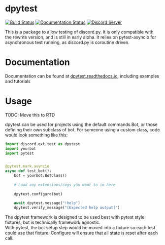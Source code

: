 # dpytest

[![Build Status](https://travis-ci.com/CraftSpider/dpytest.svg?branch=master)](https://travis-ci.com/CraftSpider/dpytest)
[![Documentation Status](https://readthedocs.org/projects/dpytest/badge/?version=latest)](https://dpytest.readthedocs.io/en/latest/?badge=latest)
[![Discord Server](https://img.shields.io/discord/523301176309972993.svg?label=Support%20Discord)](https://discord.gg/WfzWSSsJmJ)


This is a package to allow testing of discord.py.
It is only compatible with the rewrite version, and is still in early alpha.
It relies on pytest-asyncio for asynchronous test running, as discord.py is coroutine driven.

# Documentation

Documentation can be found at [dpytest.readthedocs.io](https://dpytest.readthedocs.io/en/latest/), including examples and tutorials

# Usage

TODO: Move this to RTD

dpytest can be used for projects using the default commands.Bot, or those defining their own subclass of bot.
For someone using a custom class, code would look something like this:
```python
import discord.ext.test as dpytest
import yourbot
import pytest


@pytest.mark.asyncio
async def test_bot():
    bot = yourbot.BotClass()
    
    # Load any extensions/cogs you want to in here
    
    dpytest.configure(bot)
    
    await dpytest.message("!help")
    dpytest.verify_message("[Expected help output]")
```

The dpytest framework is designed to be used best with pytest style fixtures, but is technically framework agnostic.  
With pytest, the bot setup step would be moved into a fixture so each test could use that fixture. Configure will ensure
that all state is reset after each call.

